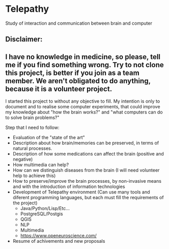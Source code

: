 # Telepathy
Study of interaction and communication between brain and computer

## Disclaimer: 
## I have no knowledge in medicine, so please, tell me if you find something wrong. Try to not clone this project, is better if you join as a team member. We aren't obligated to do anything, because it is a volunteer project.

I started this project to without any objective to fill. 
My intention is only to document and to realise some computer experiments, that could improve my knowledge about "how the brain works?" and "what computers can do to solve brain problems?"

Step that I need to follow:

- Evaluation of the "state of the art" 
- Description about how brain/memories can be preserved, in terms of natural processes.
- Description of how some medications can affect the brain (positive and negative)
- How multimedia can help?
- How can we distinguish diseases from the brain (I will need volunteer help to achieve this)
- How to preserve/improve the brain processes, by non-invasive means and with the introduction of information technologies
- Development of Telepathy environment (Can use many tools and diferent programming languages, but each must fill the requirements of the project)
  - Java/Python/Lisp/Etc...
  - PostgreSQL/Postgis
  - QGIS
  - NLP
  - Multimedia
  - https://www.openeuroscience.com/
- Resume of achivements and new proposals

